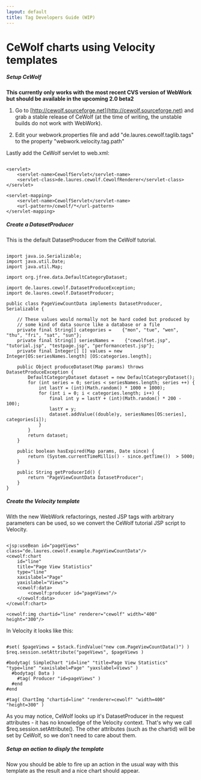 ```yaml
---
layout: default
title: Tag Developers Guide (WIP)
---
```


# CeWolf charts using Velocity templates

##### Setup CeWolf

**This currently only works with the most recent CVS version of WebWork but should be available in the upcoming 2.0 beta2**

1. Go to [http://cewolf.sourceforge.net](http://cewolf.sourceforge.net) and grab a stable release of CeWolf (at the time of writing, the unstable builds do not work with WebWork).

2. Edit your webwork.properties file and add "de.laures.cewolf.taglib.tags" to the  property "webwork.velocity.tag.path"

Lastly add the CeWolf servlet to web.xml:


~~~~~~~

<servlet>
    <servlet-name>CewolfServlet</servlet-name>
    <servlet-class>de.laures.cewolf.CewolfRenderer</servlet-class>
</servlet>

<servlet-mapping>
    <servlet-name>CewolfServlet</servlet-name>
    <url-pattern>/cewolf/*</url-pattern>
</servlet-mapping>

~~~~~~~

##### Create a DatasetProducer

This is the default DatasetProducer from the CeWolf tutorial.


~~~~~~~

import java.io.Serializable;
import java.util.Date;
import java.util.Map;

import org.jfree.data.DefaultCategoryDataset;

import de.laures.cewolf.DatasetProduceException;
import de.laures.cewolf.DatasetProducer;

public class PageViewCountData implements DatasetProducer, Serializable {

	// These values would normally not be hard coded but produced by
	// some kind of data source like a database or a file
	private final String[] categories =    {"mon", "tue", "wen", "thu", "fri", "sat", "sun"};
	private final String[] seriesNames =    {"cewolfset.jsp", "tutorial.jsp", "testpage.jsp", "performancetest.jsp"};
	private final Integer[] [] values = new Integer[OS:seriesNames.length] [OS:categories.length];

	public Object produceDataset(Map params) throws DatasetProduceException {
		DefaultCategoryDataset dataset = new DefaultCategoryDataset();
		for (int series = 0; series < seriesNames.length; series ++) {
			int lastY = (int)(Math.random() * 1000 + 1000);
			for (int i = 0; i < categories.length; i++) {
				final int y = lastY + (int)(Math.random() * 200 - 100);
				lastY = y;
				dataset.addValue((double)y, seriesNames[OS:series], categories[i]);
			}
		}
		return dataset;
	}

	public boolean hasExpired(Map params, Date since) {		
		return (System.currentTimeMillis() - since.getTime())  > 5000;
	}

	public String getProducerId() {
		return "PageViewCountData DatasetProducer";
	}
}

~~~~~~~

##### Create the Velocity template

With the new WebWork refactorings, nested JSP tags with arbitrary parameters can be used, so we convert the CeWolf tutorial JSP script to Velocity.


~~~~~~~

<jsp:useBean id="pageViews" class="de.laures.cewolf.example.PageViewCountData"/>
<cewolf:chart 
    id="line" 
    title="Page View Statistics" 
    type="line" 
    xaxislabel="Page" 
    yaxislabel="Views">
    <cewolf:data>
        <cewolf:producer id="pageViews"/>
    </cewolf:data>
</cewolf:chart>

<cewolf:img chartid="line" renderer="cewolf" width="400" height="300"/>

~~~~~~~

In Velocity it looks like this:


~~~~~~~

#set( $pageViews = $stack.findValue("new com.PageViewCountData()") )
$req.session.setAttribute("pageViews", $pageViews ) 

#bodytag( SimpleChart "id=line" "title=Page View Statistics" "type=line" "xaxislabel=Page" "yaxslabel=Views" )
  #bodytag( Data )
    #tag( Producer "id=pageViews" )
  #end
#end

#tag( ChartImg "chartid=line" "renderer=cewolf" "width=400" "height=300" ) 

~~~~~~~

As you may notice, CeWolf looks up it's DatasetProducer in the request attributes - it has no knowledge of the Velocity context. That's why we call \$req.session.setAttribute(). The other attributes (such as the chartid) will be set by CeWolf, so we don't need to care about them.

##### Setup an action to disply the template

Now you should be able to fire up an action in the usual way with this template as the result and a nice chart should appear.

